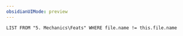 ```yaml
---
obsidianUIMode: preview
---
```

```dataview
LIST FROM "5. Mechanics\Feats" WHERE file.name != this.file.name
```